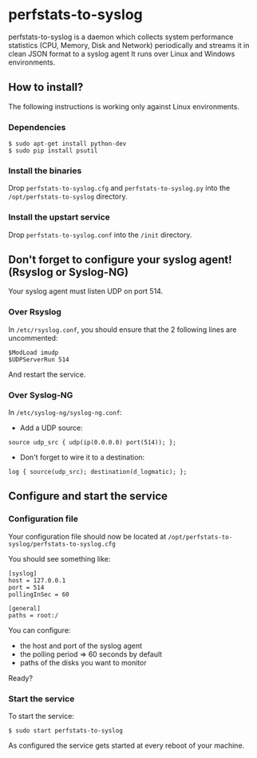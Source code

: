 # perfstats-to-syslog

perfstats-to-syslog is a daemon which collects system performance statistics (CPU, Memory, Disk and Network) periodically and streams it in clean JSON format to a syslog agent
It runs over Linux and Windows environments.

## How to install?

The following instructions is working only against Linux environments.

### Dependencies

```
$ sudo apt-get install python-dev
$ sudo pip install psutil
```

### Install the binaries

Drop `perfstats-to-syslog.cfg` and `perfstats-to-syslog.py` into the `/opt/perfstats-to-syslog` directory.

### Install the upstart service

Drop `perfstats-to-syslog.conf` into the `/init` directory.

## Don't forget to configure your syslog agent! (Rsyslog or Syslog-NG)

Your syslog agent must listen UDP on port 514.

### Over Rsyslog

In `/etc/rsyslog.conf`, you should ensure that the 2 following lines are uncommented:

```
$ModLoad imudp
$UDPServerRun 514
```

And restart the service.

### Over Syslog-NG

In `/etc/syslog-ng/syslog-ng.conf`:

- Add a UDP source:

```
source udp_src { udp(ip(0.0.0.0) port(514)); };
```

- Don't forget to wire it to a destination:

```
log { source(udp_src); destination(d_logmatic); };
```

## Configure and start the service

### Configuration file

Your configuration file should now be located at `/opt/perfstats-to-syslog/perfstats-to-syslog.cfg`

You should see something like:

```
[syslog]
host = 127.0.0.1
port = 514
pollingInSec = 60

[general]
paths = root:/
```

You can configure:
- the host and port of the syslog agent
- the polling period => 60 seconds by default
- paths of the disks you want to monitor

Ready?

### Start the service

To start the service:
```
$ sudo start perfstats-to-syslog
```

As configured the service gets started at every reboot of your machine.
